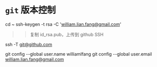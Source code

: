 # `git` 版本控制

cd ~
ssh-keygen -t rsa -C 'william.lian.fang@gmail.com'

>> 复制 id_rsa.pub，上传到 github SSH

ssh -T git@github.com

git config --global user.name williamlfang
git config --global user.email william.lian.fang@gmail.com 

